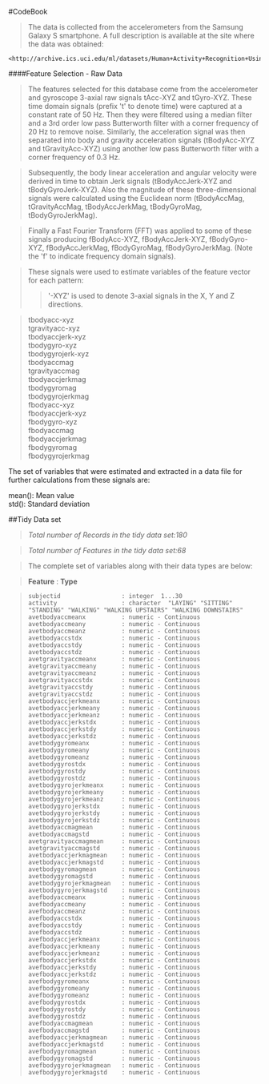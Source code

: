 

#CodeBook




>The data is collected from the accelerometers from the Samsung Galaxy S smartphone. A full description is available at the site where the data was obtained:

	<http://archive.ics.uci.edu/ml/datasets/Human+Activity+Recognition+Using+Smartphones>

 
####Feature Selection - Raw Data


>The features selected for this database come from the accelerometer and gyroscope 3-axial raw signals tAcc-XYZ and tGyro-XYZ. These time domain signals (prefix 't' to denote time) were captured at a constant rate of 50 Hz. Then they were filtered using a median filter and a 3rd order low pass Butterworth filter with a corner frequency of 20 Hz to remove noise. Similarly, the acceleration signal was then separated into body and gravity acceleration signals (tBodyAcc-XYZ and tGravityAcc-XYZ) using another low pass Butterworth filter with a corner frequency of 0.3 Hz. 

>Subsequently, the body linear acceleration and angular velocity were derived in time to obtain Jerk signals (tBodyAccJerk-XYZ and tBodyGyroJerk-XYZ). Also the magnitude of these three-dimensional signals were calculated using the Euclidean norm (tBodyAccMag, tGravityAccMag, tBodyAccJerkMag, tBodyGyroMag, tBodyGyroJerkMag). 

>Finally a Fast Fourier Transform (FFT) was applied to some of these signals producing fBodyAcc-XYZ, fBodyAccJerk-XYZ, fBodyGyro-XYZ, fBodyAccJerkMag, fBodyGyroMag, fBodyGyroJerkMag. (Note the 'f' to indicate frequency domain signals). 

>These signals were used to estimate variables of the feature vector for each pattern:  
>>'-XYZ' is used to denote 3-axial signals in the X, Y and Z directions.

>tbodyacc-xyz  
>tgravityacc-xyz  
>tbodyaccjerk-xyz  
>tbodygyro-xyz  
>tbodygyrojerk-xyz  
>tbodyaccmag  
>tgravityaccmag  
>tbodyaccjerkmag  
>tbodygyromag  
>tbodygyrojerkmag  
>fbodyacc-xyz  
>fbodyaccjerk-xyz  
>fbodygyro-xyz  
>fbodyaccmag  
>fbodyaccjerkmag  
>fbodygyromag  
>fbodygyrojerkmag  

The set of variables that were estimated and extracted in a data file for further calculations from these signals are: 

mean(): Mean value  
std(): Standard deviation  




##Tidy Data set

>*Total number of Records in the tidy data set:180*

>*Total number of Features in the tidy data set:68*  


>The complete set of variables along with their data types are below:

>  	__Feature__		   										: __Type__
 
>	  subjectid              	: integer  1...30  
>	  activity               	: character  "LAYING" "SITTING" "STANDING" "WALKING" "WALKING UPSTAIRS" "WALKING DOWNSTAIRS"   
>	  avetbodyaccmeanx       	: numeric - Continuous   
>	  avetbodyaccmeany       	: numeric - Continuous   
>	  avetbodyaccmeanz       	: numeric - Continuous   
>	  avetbodyaccstdx        	: numeric - Continuous   
>	  avetbodyaccstdy        	: numeric - Continuous   
>	  avetbodyaccstdz        	: numeric - Continuous   
>	  avetgravityaccmeanx    	: numeric - Continuous   
>	  avetgravityaccmeany    	: numeric - Continuous   
>	  avetgravityaccmeanz    	: numeric - Continuous   
>	  avetgravityaccstdx     	: numeric - Continuous   
>	  avetgravityaccstdy     	: numeric - Continuous   
>	  avetgravityaccstdz     	: numeric - Continuous   
>	  avetbodyaccjerkmeanx   	: numeric - Continuous   
>	  avetbodyaccjerkmeany   	: numeric - Continuous   
>	  avetbodyaccjerkmeanz   	: numeric - Continuous  
>	  avetbodyaccjerkstdx    	: numeric - Continuous    
>	  avetbodyaccjerkstdy    	: numeric - Continuous  
>	  avetbodyaccjerkstdz    	: numeric - Continuous  
>	  avetbodygyromeanx      	: numeric - Continuous  
>	  avetbodygyromeany      	: numeric - Continuous  
>	  avetbodygyromeanz      	: numeric - Continuous  
>	  avetbodygyrostdx       	: numeric - Continuous  
>	  avetbodygyrostdy       	: numeric - Continuous  
>	  avetbodygyrostdz       	: numeric - Continuous  
>	  avetbodygyrojerkmeanx  	: numeric - Continuous  
>	  avetbodygyrojerkmeany  	: numeric - Continuous  
>	  avetbodygyrojerkmeanz  	: numeric - Continuous  
>	  avetbodygyrojerkstdx   	: numeric - Continuous  
>	  avetbodygyrojerkstdy   	: numeric - Continuous  
>	  avetbodygyrojerkstdz   	: numeric - Continuous  
>	  avetbodyaccmagmean     	: numeric - Continuous  
>	  avetbodyaccmagstd      	: numeric - Continuous  
>	  avetgravityaccmagmean  	: numeric - Continuous  
>	  avetgravityaccmagstd   	: numeric - Continuous  
>	  avetbodyaccjerkmagmean 	: numeric - Continuous  
>	  avetbodyaccjerkmagstd  	: numeric - Continuous  
>	  avetbodygyromagmean    	: numeric - Continuous  
>	  avetbodygyromagstd     	: numeric - Continuous  
>	  avetbodygyrojerkmagmean	: numeric - Continuous  
>	  avetbodygyrojerkmagstd 	: numeric - Continuous  
>	  avefbodyaccmeanx       	: numeric - Continuous  
>	  avefbodyaccmeany       	: numeric - Continuous  
>	  avefbodyaccmeanz       	: numeric - Continuous  
>	  avefbodyaccstdx        	: numeric - Continuous  
>	  avefbodyaccstdy        	: numeric - Continuous  
>	  avefbodyaccstdz        	: numeric - Continuous  
>	  avefbodyaccjerkmeanx   	: numeric - Continuous  
>	  avefbodyaccjerkmeany   	: numeric - Continuous  
>	  avefbodyaccjerkmeanz   	: numeric - Continuous  
>	  avefbodyaccjerkstdx    	: numeric - Continuous  
>	  avefbodyaccjerkstdy    	: numeric - Continuous  
>	  avefbodyaccjerkstdz    	: numeric - Continuous  
>	  avefbodygyromeanx      	: numeric - Continuous  
>	  avefbodygyromeany      	: numeric - Continuous  
>	  avefbodygyromeanz      	: numeric - Continuous  
>	  avefbodygyrostdx       	: numeric - Continuous  
>	  avefbodygyrostdy       	: numeric - Continuous  
>	  avefbodygyrostdz       	: numeric - Continuous  
>	  avefbodyaccmagmean     	: numeric - Continuous  
>	  avefbodyaccmagstd      	: numeric - Continuous  
>	  avefbodyaccjerkmagmean 	: numeric - Continuous  
>	  avefbodyaccjerkmagstd  	: numeric - Continuous  
>	  avefbodygyromagmean    	: numeric - Continuous  
>	  avefbodygyromagstd     	: numeric - Continuous  
>	  avefbodygyrojerkmagmean	: numeric - Continuous  
>	  avefbodygyrojerkmagstd 	: numeric - Continuous  